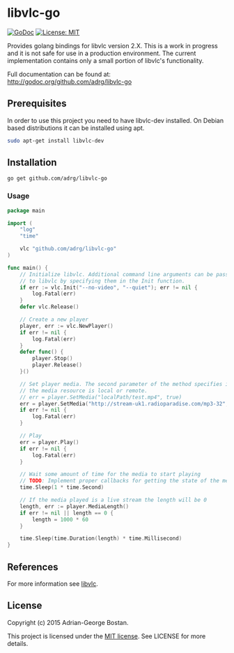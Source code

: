 libvlc-go
=========
[![GoDoc](http://img.shields.io/badge/godoc-reference-blue.svg?style=flat-square)](https://godoc.org/github.com/adrg/libvlc-go)
[![License: MIT](http://img.shields.io/badge/license-MIT-red.svg?style=flat-square)](http://opensource.org/licenses/MIT)

Provides golang bindings for libvlc version 2.X. This is a work in progress
and it is not safe for use in a production environment. The current
implementation contains only a small portion of libvlc's functionality.

Full documentation can be found at: http://godoc.org/github.com/adrg/libvlc-go

## Prerequisites
In order to use this project you need to have libvlc-dev installed. On Debian
based distributions it can be installed using apt.
```sh
sudo apt-get install libvlc-dev
```

## Installation
```
go get github.com/adrg/libvlc-go
```

### Usage
```go
package main

import (
	"log"
	"time"

	vlc "github.com/adrg/libvlc-go"
)

func main() {
	// Initialize libvlc. Additional command line arguments can be passed in
	// to libvlc by specifying them in the Init function.
	if err := vlc.Init("--no-video", "--quiet"); err != nil {
		log.Fatal(err)
	}
	defer vlc.Release()

	// Create a new player
	player, err := vlc.NewPlayer()
	if err != nil {
		log.Fatal(err)
	}
	defer func() {
		player.Stop()
		player.Release()
	}()

	// Set player media. The second parameter of the method specifies if
	// the media resource is local or remote.
	// err = player.SetMedia("localPath/test.mp4", true)
	err = player.SetMedia("http://stream-uk1.radioparadise.com/mp3-32", false)
	if err != nil {
		log.Fatal(err)
	}

	// Play
	err = player.Play()
	if err != nil {
		log.Fatal(err)
	}

	// Wait some amount of time for the media to start playing
	// TODO: Implement proper callbacks for getting the state of the media
	time.Sleep(1 * time.Second)

	// If the media played is a live stream the length will be 0
	length, err := player.MediaLength()
	if err != nil || length == 0 {
		length = 1000 * 60
	}

	time.Sleep(time.Duration(length) * time.Millisecond)
}
```

## References
For more information see [libvlc](http://videolan.org).

## License
Copyright (c) 2015 Adrian-George Bostan.

This project is licensed under the [MIT license](http://opensource.org/licenses/MIT). See LICENSE for more details.
